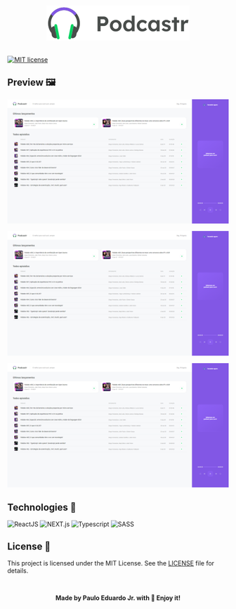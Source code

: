 <center><img src="github/logo.svg" title="Podcastr" alt="Podcastr"></center>

<br/>

[![MIT license](https://img.shields.io/badge/License-MIT-blue.svg)](https://lbesson.mit-license.org/)


## Preview :framed_picture:

![TELA 1](github/preview1.png "TELA 1")

![TELA 1](github/preview1.png "TELA 2")

![TELA 1](github/preview1.png "TELA 3")


## Technologies :microscope:

![ReactJS](https://img.shields.io/badge/React-20232A?style=for-the-badge&logo=react&logoColor=61DAFB "ReactJS")
![NEXT.js](https://img.shields.io/badge/next.js-000000?style=for-the-badge&logo=nextdotjs&logoColor=white "NEXT.js")
![Typescript](https://img.shields.io/badge/TypeScript-007ACC?style=for-the-badge&logo=typescript&logoColor=white "Typescript")
![SASS](https://img.shields.io/badge/Sass-CC6699?style=for-the-badge&logo=sass&logoColor=white "SASS")


## License 📝

This project is licensed under the MIT License. See the [LICENSE](https://github.com/josepholiveira/podcastr/blob/main/LICENSE "LICENSE") file for details.



<br/>

**<center>Made by Paulo Eduardo Jr. with ​💜 Enjoy it!</center>**
